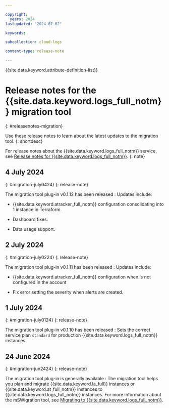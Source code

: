 ```yaml
---

copyright:
  years: 2024
lastupdated: "2024-07-02"

keywords:

subcollection: cloud-logs

content-type: release-note

---
```


{{site.data.keyword.attribute-definition-list}}

# Release notes for the {{site.data.keyword.logs_full_notm}} migration tool
{: #releasenotes-migration}

Use these release notes to learn about the latest updates to the migration tool.
{: shortdesc}

For release notes about the {{site.data.keyword.logs_full_notm}} service, see [Release notes for {{site.data.keyword.logs_full_notm}}](/docs/cloud-logs?topic=cloud-logs-logs-release-notes).
{: note}

## 4 July 2024
{: #migration-july0424}
{: release-note}

The migration tool plug-in v0.1.12 has been released
:   Updates include:

   * {{site.data.keyword.atracker_full_notm}} configuration consolidating into 1 instance in Terraform.

   * Dashboard fixes.

   * Data usage support.


## 2 July 2024
{: #migration-july0224}
{: release-note}

The migration tool plug-in v0.1.11 has been released
: Updates include:

   * {{site.data.keyword.atracker_full_notm}} configuration when is not configured in the account

   * Fix error setting the severity when alerts are created.



## 1 July 2024
{: #migration-july0124}
{: release-note}

The migration tool plug-in v0.1.10 has been released
: Sets the correct service plan `standard` for production {{site.data.keyword.logs_full_notm}} instances.

## 24 June 2024
{: #migration-jun2424}
{: release-note}

The migration tool plug-in is generally available
:   The migration tool helps you plan and migrate {{site.data.keyword.la_full}} instances or {{site.data.keyword.at_full_notm}} instances to {{site.data.keyword.logs_full_notm}} instances. For more information about the mSWigration tool, see [Migrating to {{site.data.keyword.logs_full_notm}}](/docs/cloud-logs?topic=cloud-logs-migration-intro).
